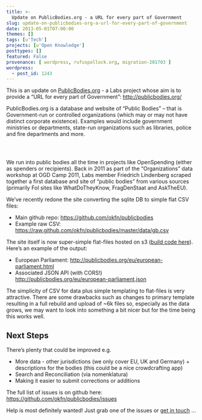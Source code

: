 ```yaml
---
title: >-
  Update on PublicBodies.org - a URL for every part of Government
slug: update-on-publicbodies-org-a-url-for-every-part-of-government
date: 2013-05-01T07:00:00
themes: []
tags: [u'Tech']
projects: [u'Open Knowledge']
posttypes: []
featured: False
provenance: [ wordpress, rufuspollock.org, migration-201703 ]
wordpress:
  - post_id: 1243
---
```


<p>This is an update on <a href="http://publicbodies.org/">PublicBodies.org</a> - a Labs project whose aim is to provide a “URL for every part of Government”: <a href="http://publicbodies.org/">http://publicbodies.org/</a></p>

<p>PublicBodies.org is a database and website of “Public Bodies” – that is Government-run or controlled organizations (which may or may not have distinct corporate existence). Examples would include government ministries or departments, state-run organizations such as libraries, police and fire departments and more.</p>

<p><a href="http://publicbodies.org/"><img src="http://i.imgur.com/2AbIjSu.png" alt="" style="margin-top: 15px; margin-bottom: 15px;" /></a></p>

<p>We run into public bodies all the time in projects like OpenSpending (either as spenders or recipients). Back in 2011 as part of the “Organizations” data workshop at OGD Camp 2011, Labs member Friedrich Lindenberg scraped together a first database and site of “public bodies” from various sources (primarily FoI sites like WhatDoTheyKnow, FragDenStaat and AskTheEU).</p>

<p>We’ve recently redone the site converting the sqlite DB to simple flat CSV files:</p>

<ul>
  <li>Main github repo: <a href="https://github.com/okfn/publicbodies">https://github.com/okfn/publicbodies</a></li>
  <li>Example raw CSV: <a href="https://raw.github.com/okfn/publicbodies/master/data/gb.csv">https://raw.github.com/okfn/publicbodies/master/data/gb.csv</a></li>
</ul>

<p>The site itself is now super-simple flat-files hosted on s3 (<a href="https://github.com/okfn/publicbodies/tree/master/site">build code here</a>). Here’s an example of the output:</p>

<ul>
  <li>European Parliament: <a href="http://publicbodies.org/eu/european-parliament.html">http://publicbodies.org/eu/european-parliament.html</a></li>
  <li>Associated JSON API (with CORS!) <a href="http://publicbodies.org/eu/european-parliament.json">http://publicbodies.org/eu/european-parliament.json</a></li>
</ul>

<p>The simplicity of CSV for data plus simple templating to flat-files is very attractive. There are some drawbacks such as changes to primary template resulting in a full rebuild and upload of ~6k files so, especially as the data grows, we may want to look into something a bit nicer but for the time being this works well. </p>

<h2 id="next-steps">Next Steps</h2>

<p>There’s plenty that could be improved e.g.</p>

<ul>
  <li>More data - other jurisdictions (we only cover EU, UK and Germany) + descriptions for the bodies (this could be a nice crowdcrafting app)</li>
  <li>Search and Reconciliation (via nomenklatura)</li>
  <li>Making it easier to submit corrections or additions</li>
</ul>

<p>The full list of issues is on github here: <a href="https://github.com/okfn/publicbodies/issues">https://github.com/okfn/publicbodies/issues</a></p>

<p>Help is most definitely wanted! Just grab one of the issues or <a href="http://okfnlabs.org/contact/">get in touch</a> …</p>



